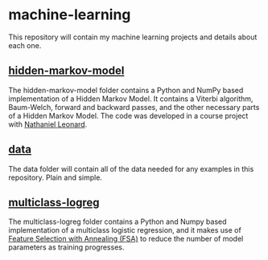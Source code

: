 # machine-learning
This repository will contain my machine learning projects and details about each one.

## [hidden-markov-model](https://github.com/jfpettit/machine-learning/tree/master/hidden-markov-model)
The hidden-markov-model folder contains a Python and NumPy based implementation of a Hidden Markov Model. It contains a Viterbi algorithm, Baum-Welch, forward and backward passes, and the other necessary parts of a Hidden Markov Model. The code was developed in a course project with [Nathaniel Leonard](https://github.com/NateAnthonyLeonard).

## [data](https://github.com/jfpettit/machine-learning/tree/master/data)
The data folder will contain all of the data needed for any examples in this repository. Plain and simple.

## [multiclass-logreg](https://github.com/jfpettit/machine-learning/tree/master/multiclass-logreg)
The multiclass-logreg folder contains a Python and Numpy based implementation of a multiclass logistic regression, and it makes use of [Feature Selection with Annealing (FSA)](https://arxiv.org/pdf/1310.2880.pdf) to reduce the number of model parameters as training progresses.
